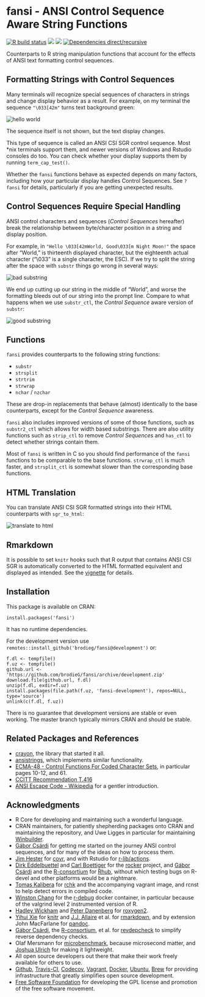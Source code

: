 <!-- README.md is generated from README.Rmd. Please edit that file
library(rmarkdown)
render('README.Rmd', output_format=md_document())
render('README.Rmd', output_format=html_document())
 -->
fansi - ANSI Control Sequence Aware String Functions
====================================================

[![R build
status](https://github.com/brodieG/fansi/workflows/R-CMD-check/badge.svg)](https://github.com/brodieG/fansi/actions)
[![](https://codecov.io/gh/brodieG/fansi/branch/master/graphs/badge.svg?branch=master)](https://codecov.io/github/brodieG/fansi?branch=master)
[![](http://www.r-pkg.org/badges/version/fansi)](https://cran.r-project.org/package=fansi)
[![Dependencies
direct/recursive](https://tinyverse.netlify.app/badge/fansi)](https://tinyverse.netlify.app/)

Counterparts to R string manipulation functions that account for the
effects of ANSI text formatting control sequences.

Formatting Strings with Control Sequences
-----------------------------------------

Many terminals will recognize special sequences of characters in strings
and change display behavior as a result. For example, on my terminal the
sequence `"\033[42m"` turns text background green:

![hello
world](https://raw.githubusercontent.com/brodieG/fansi/rc/extra/images/hello.png)

The sequence itself is not shown, but the text display changes.

This type of sequence is called an ANSI CSI SGR control sequence. Most
\*nix terminals support them, and newer versions of Windows and Rstudio
consoles do too. You can check whether your display supports them by
running `term_cap_test()`.

Whether the `fansi` functions behave as expected depends on many
factors, including how your particular display handles Control
Sequences. See `?fansi` for details, particularly if you are getting
unexpected results.

Control Sequences Require Special Handling
------------------------------------------

ANSI control characters and sequences (*Control Sequences* hereafter)
break the relationship between byte/character position in a string and
display position.

For example, in `"Hello \033[42mWorld, Good\033[m Night Moon!"` the
space after “World,” is thirteenth displayed character, but the
eighteenth actual character (“\\033” is a single character, the ESC). If
we try to split the string after the space with `substr` things go wrong
in several ways:

![bad
substring](https://raw.githubusercontent.com/brodieG/fansi/master/extra/images/substr.png)

We end up cutting up our string in the middle of “World”, and worse the
formatting bleeds out of our string into the prompt line. Compare to
what happens when we use `substr_ctl`, the *Control Sequence* aware
version of `substr`:

![good
substring](https://raw.githubusercontent.com/brodieG/fansi/master/extra/images/substr_ctl.png)

Functions
---------

`fansi` provides counterparts to the following string functions:

-   `substr`
-   `strsplit`
-   `strtrim`
-   `strwrap`
-   `nchar` / `nzchar`

These are drop-in replacements that behave (almost) identically to the
base counterparts, except for the *Control Sequence* awareness.

`fansi` also includes improved versions of some of those functions, such
as `substr2_ctl` which allows for width based substrings. There are also
utility functions such as `strip_ctl` to remove *Control Sequences* and
`has_ctl` to detect whether strings contain them.

Most of `fansi` is written in C so you should find performance of the
`fansi` functions to be comparable to the base functions. `strwrap_ctl`
is much faster, and `strsplit_ctl` is somewhat slower than the
corresponding base functions.

HTML Translation
----------------

You can translate ANSI CSI SGR formatted strings into their HTML
counterparts with `sgr_to_html`:

![translate to
html](https://raw.githubusercontent.com/brodieG/fansi/master/extra/images/sgr_to_html.png)

Rmarkdown
---------

It is possible to set `knitr` hooks such that R output that contains
ANSI CSI SGR is automatically converted to the HTML formatted equivalent
and displayed as intended. See the
[vignette](https://htmlpreview.github.io/?https://raw.githubusercontent.com/brodieG/fansi/issue61/doc/sgr-in-rmd.html)
for details.

Installation
------------

This package is available on CRAN:

    install.packages('fansi')

It has no runtime dependencies.

For the development version use
`remotes::install_github('brodieg/fansi@development')` or:

    f.dl <- tempfile()
    f.uz <- tempfile()
    github.url <- 'https://github.com/brodieG/fansi/archive/development.zip'
    download.file(github.url, f.dl)
    unzip(f.dl, exdir=f.uz)
    install.packages(file.path(f.uz, 'fansi-development'), repos=NULL, type='source')
    unlink(c(f.dl, f.uz))

There is no guarantee that development versions are stable or even
working. The master branch typically mirrors CRAN and should be stable.

Related Packages and References
-------------------------------

-   [crayon](https://github.com/r-lib/crayon), the library that started
    it all.
-   [ansistrings](https://github.com/r-lib/ansistrings/), which
    implements similar functionality.
-   [ECMA-48 - Control Functions For Coded Character
    Sets](https://www.ecma-international.org/publications-and-standards/standards/ecma-48/),
    in particular pages 10-12, and 61.
-   [CCITT Recommendation
    T.416](https://www.itu.int/rec/dologin_pub.asp?lang=e&id=T-REC-T.416-199303-I!!PDF-E&type=items)
-   [ANSI Escape Code -
    Wikipedia](https://en.wikipedia.org/wiki/ANSI_escape_code) for a
    gentler introduction.

Acknowledgments
---------------

-   R Core for developing and maintaining such a wonderful language.
-   CRAN maintainers, for patiently shepherding packages onto CRAN and
    maintaining the repository, and Uwe Ligges in particular for
    maintaining [Winbuilder](http://win-builder.r-project.org/).
-   [Gábor Csárdi](https://github.com/gaborcsardi) for getting me
    started on the journey ANSI control sequences, and for many of the
    ideas on how to process them.
-   [Jim Hester](https://github.com/jimhester) for
    [covr](https://cran.r-project.org/package=covr), and with Rstudio
    for [r-lib/actions](https://github.com/r-lib/actions).
-   [Dirk Eddelbuettel](https://github.com/eddelbuettel) and [Carl
    Boettiger](https://github.com/cboettig) for the
    [rocker](https://github.com/rocker-org/rocker) project, and [Gábor
    Csárdi](https://github.com/gaborcsardi) and the
    [R-consortium](https://www.r-consortium.org/) for
    [Rhub](https://github.com/r-hub), without which testing bugs on
    R-devel and other platforms would be a nightmare.
-   [Tomas Kalibera](https://github.com/kalibera) for
    [rchk](https://github.com/kalibera/rchk) and the accompanying
    vagrant image, and rcnst to help detect errors in compiled code.
-   [Winston Chang](https://github.com/wch) for the
    [r-debug](https://hub.docker.com/r/wch1/r-debug/) docker container,
    in particular because of the valgrind level 2 instrumented version
    of R.
-   [Hadley Wickham](https://github.com/hadley/) and [Peter
    Danenberg](https://github.com/klutometis) for
    [roxygen2](https://cran.r-project.org/package=roxygen2).
-   [Yihui Xie](https://github.com/yihui) for
    [knitr](https://cran.r-project.org/package=knitr) and [J.J.
    Allaire](https://github.com/jjallaire) et al. for
    [rmarkdown](https://cran.r-project.org/package=rmarkdown), and by
    extension John MacFarlane for [pandoc](https://pandoc.org/).
-   [Gábor Csárdi](https://github.com/gaborcsardi), the
    [R-consortium](https://www.r-consortium.org/), et al. for
    [revdepcheck](https://github.com/r-lib/revdepcheck) to simplify
    reverse dependency checks.
-   Olaf Mersmann for
    [microbenchmark](https://cran.r-project.org/package=microbenchmark),
    because microsecond matter, and [Joshua
    Ulrich](https://github.com/joshuaulrich) for making it lightweight.
-   All open source developers out there that make their work freely
    available for others to use.
-   [Github](https://github.com/), [Travis-CI](https://travis-ci.org/),
    [Codecov](https://about.codecov.io/),
    [Vagrant](https://www.vagrantup.com/),
    [Docker](https://www.docker.com/), [Ubuntu](https://ubuntu.com/),
    [Brew](https://brew.sh/) for providing infrastructure that greatly
    simplifies open source development.
-   [Free Software Foundation](https://www.fsf.org/) for developing the
    GPL license and promotion of the free software movement.

